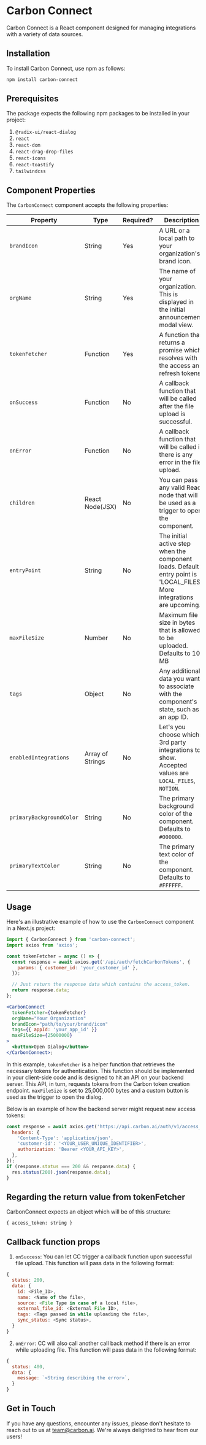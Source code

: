 # Carbon Connect

Carbon Connect is a React component designed for managing integrations with a variety of data sources.

## Installation

To install Carbon Connect, use npm as follows:

```bash
npm install carbon-connect
```

## Prerequisites

The package expects the following npm packages to be installed in your project:

1. `@radix-ui/react-dialog`
2. `react`
3. `react-dom`
4. `react-drag-drop-files`
5. `react-icons`
6. `react-toastify`
7. `tailwindcss`

## Component Properties

The `CarbonConnect` component accepts the following properties:

| Property                 | Type             | Required? | Description                                                                                                             |
| ------------------------ | ---------------- | --------- | ----------------------------------------------------------------------------------------------------------------------- |
| `brandIcon`              | String           | Yes       | A URL or a local path to your organization's brand icon.                                                                |
| `orgName`                | String           | Yes       | The name of your organization. This is displayed in the initial announcement modal view.                                |
| `tokenFetcher`           | Function         | Yes       | A function that returns a promise which resolves with the access and refresh tokens.                                    |
| `onSuccess`              | Function         | No        | A callback function that will be called after the file upload is successful.                                            |
| `onError`                | Function         | No        | A callback function that will be called if there is any error in the file upload.                                       |
| `children`               | React Node(JSX)  | No        | You can pass any valid React node that will be used as a trigger to open the component.                                 |
| `entryPoint`             | String           | No        | The initial active step when the component loads. Default entry point is 'LOCAL_FILES'. More integrations are upcoming. |
| `maxFileSize`            | Number           | No        | Maximum file size in bytes that is allowed to be uploaded. Defaults to 10 MB                                            |
| `tags`                   | Object           | No        | Any additional data you want to associate with the component's state, such as an app ID.                                |
| `enabledIntegrations`    | Array of Strings | No        | Let's you choose which 3rd party integrations to show. Accepted values are `LOCAL_FILES`, `NOTION`.                     |
| `primaryBackgroundColor` | String           | No        | The primary background color of the component. Defaults to `#000000`.                                                   |
| `primaryTextColor`       | String           | No        | The primary text color of the component. Defaults to `#FFFFFF`.                                                         |

## Usage

Here's an illustrative example of how to use the `CarbonConnect` component in a Next.js project:

```jsx
import { CarbonConnect } from 'carbon-connect';
import axios from 'axios';

const tokenFetcher = async () => {
  const response = await axios.get('/api/auth/fetchCarbonTokens', {
    params: { customer_id: 'your_customer_id' },
  });

  // Just return the response data which contains the access_token.
  return response.data;
};

<CarbonConnect
  tokenFetcher={tokenFetcher}
  orgName="Your Organization"
  brandIcon="path/to/your/brand/icon"
  tags={{ appId: 'your_app_id' }}
  maxFileSize={25000000}
>
  <button>Open Dialog</button>
</CarbonConnect>;
```

In this example, `tokenFetcher` is a helper function that retrieves the necessary tokens for authentication. This function should be implemented in your client-side code and is designed to hit an API on your backend server. This API, in turn, requests tokens from the Carbon token creation endpoint. `maxFileSize` is set to 25,000,000 bytes and a custom button is used as the trigger to open the dialog.

Below is an example of how the backend server might request new access tokens:

```js
const response = await axios.get('https://api.carbon.ai/auth/v1/access_token', {
  headers: {
    'Content-Type': 'application/json',
    'customer-id': '<YOUR_USER_UNIQUE_IDENTIFIER>',
    authorization: 'Bearer <YOUR_API_KEY>',
  },
});
if (response.status === 200 && response.data) {
  res.status(200).json(response.data);
}
```

## Regarding the return value from tokenFetcher

CarbonConnect expects an object which will be of this structure:

```
{ access_token: string }
```

## Callback function props

1. `onSuccess`: You can let CC trigger a callback function upon successful file upload. This function will pass data in the following format:

```js
{
  status: 200,
  data: {
    id: <File_ID>,
    name: <Name of the file>,
    source: <File Type in case of a local file>,
    external_file_id: <External File ID>,
    tags: <Tags passed in while uploading the file>,
    sync_status: <Sync status>,
  }
}
```

2. `onError`: CC will also call another call back method if there is an error while uploading file. This function will pass data in the following format:

```js
{
  status: 400,
  data: {
    message: `<String describing the error>`,
  }
}
```

## Get in Touch

If you have any questions, encounter any issues, please don't hesitate to reach out to us at [team@carbon.ai](mailto:team@carbon.ai). We're always delighted to hear from our users!

